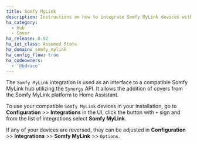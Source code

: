 ```yaml
---
title: Somfy MyLink
description: Instructions on how to integrate Somfy MyLink devices with Home Assistant.
ha_category:
  - Hub
  - Cover
ha_release: 0.92
ha_iot_class: Assumed State
ha_domain: somfy_mylink
ha_config_flow: true
ha_codeowners:
  - '@bdraco'
---
```


The `Somfy MyLink` integration is used as an interface to a compatible Somfy MyLink hub utilizing the `Synergy` API. It allows the addition of covers from the Somfy MyLink platform to Home Assistant.

To use your compatible `Somfy MyLink` devices in your installation, go to **Configuration** >> **Integrations** in the UI, click the button with `+` sign and from the list of integrations select **Somfy MyLink**.

If any of your devices are reversed, they can be adjusted in **Configuration** >> **Integrations** >> **Somfy MyLink** >> `Options`.
